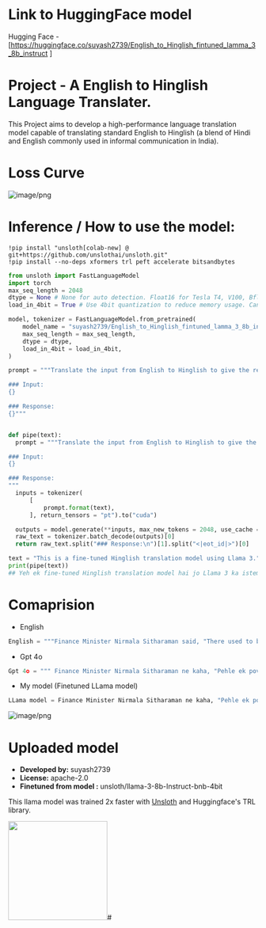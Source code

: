 


# Link to HuggingFace model

Hugging Face - [https://huggingface.co/suyash2739/English_to_Hinglish_fintuned_lamma_3_8b_instruct ]

# Project - A English to Hinglish Language Translater.
This Project aims to develop a high-performance language translation model capable of translating standard English to Hinglish (a blend of Hindi and English commonly used in informal communication in India).

# Loss Curve


![image/png](https://cdn-uploads.huggingface.co/production/uploads/65187b234965add2b08b2990/31vSqxldRSGEDNGwrJbFy.png)


# Inference / How to use the model:

```
!pip install "unsloth[colab-new] @ git+https://github.com/unslothai/unsloth.git"
!pip install --no-deps xformers trl peft accelerate bitsandbytes
```

```python
from unsloth import FastLanguageModel
import torch
max_seq_length = 2048
dtype = None # None for auto detection. Float16 for Tesla T4, V100, Bfloat16 for Ampere+
load_in_4bit = True # Use 4bit quantization to reduce memory usage. Can be False.

model, tokenizer = FastLanguageModel.from_pretrained(
    model_name = "suyash2739/English_to_Hinglish_fintuned_lamma_3_8b_instruct",
    max_seq_length = max_seq_length,
    dtype = dtype,
    load_in_4bit = load_in_4bit,
)
```

```python
prompt = """Translate the input from English to Hinglish to give the response.

### Input:
{}

### Response:
{}"""

```

```python

def pipe(text):
  prompt = """Translate the input from English to Hinglish to give the response.

### Input:
{}

### Response:
"""
  inputs = tokenizer(
      [
          prompt.format(text),
      ], return_tensors = "pt").to("cuda")

  outputs = model.generate(**inputs, max_new_tokens = 2048, use_cache = True)
  raw_text = tokenizer.batch_decode(outputs)[0]
  return raw_text.split("### Response:\n")[1].split("<|eot_id|>")[0]
```

```python
text = "This is a fine-tuned Hinglish translation model using Llama 3." # INPUT
print(pipe(text))
## Yeh ek fine-tuned Hinglish translation model hai jo Llama 3 ka istemal karta hai.
```


# Comaprision

- English
```python
English = """Finance Minister Nirmala Sitharaman said, "There used to be a poverty index...a human development index and all of them continue, but today what is keenly watched is VIX, the volatility index of the markets." Stability of the government is important for markets to be efficient, she stated. PM Narendra Modi's third term will make markets function with stability, she added."""
```
- Gpt 4o
```python
Gpt 4o = """ Finance Minister Nirmala Sitharaman ne kaha, "Pehle ek poverty index hota tha...ek human development index hota tha aur yeh sab ab bhi hain, lekin aaj jo sabse zyada dekha ja raha hai, woh hai VIX, jo markets ka volatility index hai." Unhone kaha ki sarkar ki stability markets ke efficient hone ke liye zaroori hai. PM Narendra Modi ka teesra term markets ko stability ke saath function karne mein madad karega, unhone joda."""
```

- My model (Finetuned LLama model)
```python
LLama model = Finance Minister Nirmala Sitharaman ne kaha, "Pehle ek poverty index hota tha... ek human development index hota tha aur sab kuch ab bhi chal raha hai, lekin aaj jo kaafi zyada dekha ja raha hai, woh VIX hai, jo markets ki volatility ka index hai." Unhone kaha ki markets ke liye sarkar ki stability zaroori hai. PM Narendra Modi ke teesre term se markets stability ke saath function karenge, unhone joda.
```


![image/png](https://cdn-uploads.huggingface.co/production/uploads/65187b234965add2b08b2990/Rc3nlfnSVwu1dnzfxYb-Y.png)

# Uploaded  model

- **Developed by:** suyash2739
- **License:** apache-2.0
- **Finetuned from model :** unsloth/llama-3-8b-Instruct-bnb-4bit

This llama model was trained 2x faster with [Unsloth](https://github.com/unslothai/unsloth) and Huggingface's TRL library.

[<img src="https://raw.githubusercontent.com/unslothai/unsloth/main/images/unsloth%20made%20with%20love.png" width="200"/>](https://github.com/unslothai/unsloth)#
